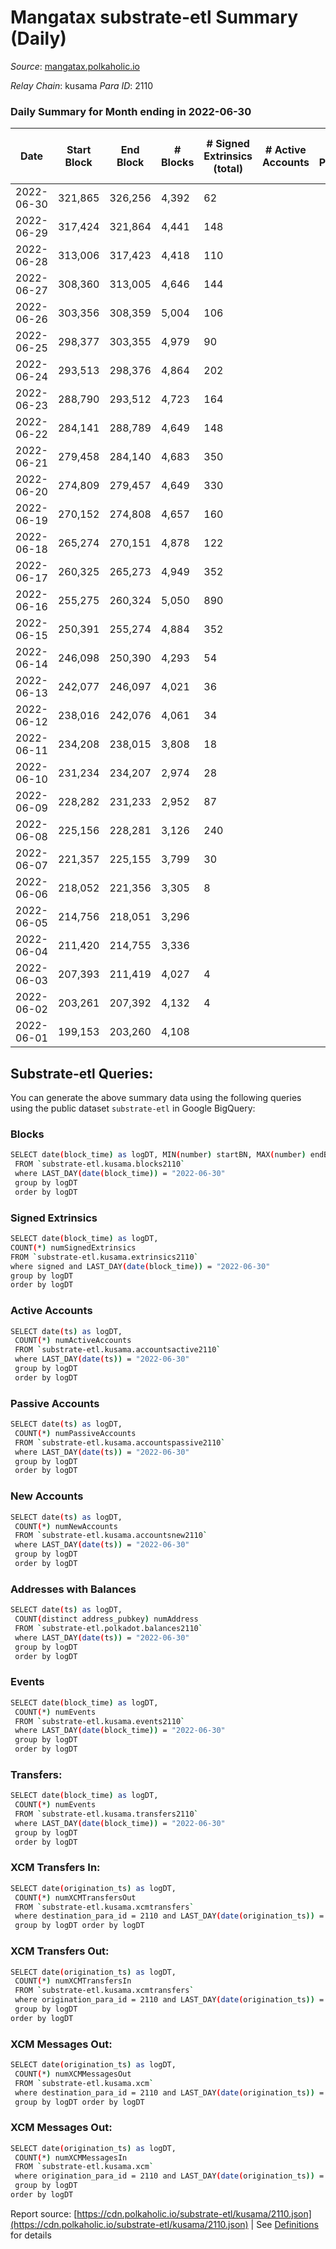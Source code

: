 # Mangatax substrate-etl Summary (Daily)

_Source_: [mangatax.polkaholic.io](https://mangatax.polkaholic.io)

*Relay Chain*: kusama
*Para ID*: 2110



### Daily Summary for Month ending in 2022-06-30


| Date | Start Block | End Block | # Blocks | # Signed Extrinsics (total) | # Active Accounts | # Passive | # New | # Addresses with Balances | # Events | # Transfers | # XCM Transfers In | # XCM Transfers Out | # XCM In | # XCM Out | Issues | 
| ---- | ----------- | --------- | -------- | --------------------------- | ----------------- | --------- | ----- | ------------------------- | -------- | ----------- | ------------------ | ------------------- | -------- | --------- | ------ |
| 2022-06-30 | 321,865 | 326,256 | 4,392 | 62 |  |  |  | 1,158 | 8,983 |   | 5 ($114.67) | 6 ($165.74) |  |  |  |
| 2022-06-29 | 317,424 | 321,864 | 4,441 | 148 |  |  |  |  | 9,232 | 13  | 7 ($36,084.01) | 10 ($36,480.73) |  |  |  |
| 2022-06-28 | 313,006 | 317,423 | 4,418 | 110 |  |  |  | 1,149 | 9,122 | 4  | 3 ($5,458.63) | 10 ($2,061.76) |  |  |  |
| 2022-06-27 | 308,360 | 313,005 | 4,646 | 144 |  |  |  |  | 5,250 | 4  | 3 ($124.52) | 21 ($68,864.20) |  |  |  |
| 2022-06-26 | 303,356 | 308,359 | 5,004 | 106 |  |  |  |  | 10,282 | 2  | 1 ($20.39) | 2 ($295.31) |  |  |  |
| 2022-06-25 | 298,377 | 303,355 | 4,979 | 90 |  |  |  | 1,144 | 10,216 | 5  | 1 ($113.93) | 5 ($157.16) |  |  |  |
| 2022-06-24 | 293,513 | 298,376 | 4,864 | 202 |  |  |  |  | 10,123 | 10  | 3 ($33.56) | 1 ($21.81) |  |  |  |
| 2022-06-23 | 288,790 | 293,512 | 4,723 | 164 |  |  |  |  | 9,769 | 3  | 7 ($853.91) | 10 ($6,215.18) |  |  |  |
| 2022-06-22 | 284,141 | 288,789 | 4,649 | 148 |  |  |  | 1,136 | 9,594 | 3  | 3 ($542.71) | 6 ($287.51) |  |  |  |
| 2022-06-21 | 279,458 | 284,140 | 4,683 | 350 |  |  |  |  | 9,961 | 2  | 28 ($34,898.85) | 19 ($5,611.97) |  |  |  |
| 2022-06-20 | 274,809 | 279,457 | 4,649 | 330 |  |  |  |  | 9,807 | 6  | 15 ($4,305.72) | 13 ($605.45) |  |  |  |
| 2022-06-19 | 270,152 | 274,808 | 4,657 | 160 |  |  |  | 1,125 | 9,643 | 1  | 8 ($694.83) | 9 ($203.96) |  |  |  |
| 2022-06-18 | 265,274 | 270,151 | 4,878 | 122 |  |  |  | 1,125 | 10,027 | 2  | 8 ($251.41) | 16 ($5,371.23) |  |  |  |
| 2022-06-17 | 260,325 | 265,273 | 4,949 | 352 |  |  |  |  | 10,443 | 3  | 16 ($1,849.99) | 35 ($4,571.86) |  |  |  |
| 2022-06-16 | 255,275 | 260,324 | 5,050 | 890 |  |  |  | 1,122 | 11,233 | 13  | 53 ($14,389.31) | 89 ($8,620.48) |  |  |  |
| 2022-06-15 | 250,391 | 255,274 | 4,884 | 352 |  |  |  | 1,113 | 2,638 | 13  | 83 ($5,713.91) | 27 ($8,469.92) |  |  |  |
| 2022-06-14 | 246,098 | 250,390 | 4,293 | 54 |  |  |  | 1,106 | 8,721 | 6  | 65 ($436,359.21) |   |  |  |  |
| 2022-06-13 | 242,077 | 246,097 | 4,021 | 36 |  |  |  | 1,085 | 8,159 | 5  | 39 ($110,863.51) | 5 ($2,689.08) |  |  |  |
| 2022-06-12 | 238,016 | 242,076 | 4,061 | 34 |  |  |  | 1,065 | 8,193 | 1  | 34 ($11,005.68) | 6 ($120.93) |  |  |  |
| 2022-06-11 | 234,208 | 238,015 | 3,808 | 18 |  |  |  | 1,047 | 7,683 |   | 22 ($8,148.21) |   |  |  |  |
| 2022-06-10 | 231,234 | 234,207 | 2,974 | 28 |  |  |  | 1,037 | 6,035 | 2  | 9 ($5,160.03) | 2 ($128.00) |  |  |  |
| 2022-06-09 | 228,282 | 231,233 | 2,952 | 87 |  |  |  | 1,034 | 6,102 | 21  | 29 ($9,348.21) | 9 ($1,684.65) |  |  |  |
| 2022-06-08 | 225,156 | 228,281 | 3,126 | 240 |  |  |  | 1,014 | 9,471 | 14  | 136 ($42,721.78) | 12 ($3,486.01) |  |  |  |
| 2022-06-07 | 221,357 | 225,155 | 3,799 | 30 |  |  |  |  | 7,696 | 10  | 1 ($7.41) | 2 ($6.73) |  |  |  |
| 2022-06-06 | 218,052 | 221,356 | 3,305 | 8 |  |  |  | 15 | 6,662 | 2  |   |   |  |  |  |
| 2022-06-05 | 214,756 | 218,051 | 3,296 |  |  |  |  |  | 6,631 |   |   |   |  |  |  |
| 2022-06-04 | 211,420 | 214,755 | 3,336 |  |  |  |  |  | 6,696 |   |   |   |  |  |  |
| 2022-06-03 | 207,393 | 211,419 | 4,027 | 4 |  |  |  |  | 8,109 |   |   | 2 ($3.42) |  |  |  |
| 2022-06-02 | 203,261 | 207,392 | 4,132 | 4 |  |  |  |  | 8,312 | 1  | 1 ($1.45) | 1  |  |  |  |
| 2022-06-01 | 199,153 | 203,260 | 4,108 |  |  |  |  | 13 | 8,278 |   | 1 ($8.23) |   |  |  |  |

## Substrate-etl Queries:
You can generate the above summary data using the following queries using the public dataset `substrate-etl` in Google BigQuery:

### Blocks
```bash
SELECT date(block_time) as logDT, MIN(number) startBN, MAX(number) endBN, COUNT(*) numBlocks 
 FROM `substrate-etl.kusama.blocks2110`  
 where LAST_DAY(date(block_time)) = "2022-06-30" 
 group by logDT 
 order by logDT
```

### Signed Extrinsics
```bash
SELECT date(block_time) as logDT, 
COUNT(*) numSignedExtrinsics 
FROM `substrate-etl.kusama.extrinsics2110`  
where signed and LAST_DAY(date(block_time)) = "2022-06-30" 
group by logDT 
order by logDT
```

### Active Accounts
```bash
SELECT date(ts) as logDT, 
 COUNT(*) numActiveAccounts 
 FROM `substrate-etl.kusama.accountsactive2110` 
 where LAST_DAY(date(ts)) = "2022-06-30" 
 group by logDT 
 order by logDT
```

### Passive Accounts
```bash
SELECT date(ts) as logDT, 
 COUNT(*) numPassiveAccounts 
 FROM `substrate-etl.kusama.accountspassive2110` 
 where LAST_DAY(date(ts)) = "2022-06-30" 
 group by logDT 
 order by logDT
```

### New Accounts
```bash
SELECT date(ts) as logDT, 
 COUNT(*) numNewAccounts 
 FROM `substrate-etl.kusama.accountsnew2110` 
 where LAST_DAY(date(ts)) = "2022-06-30" 
 group by logDT
 order by logDT
```

### Addresses with Balances
```bash
SELECT date(ts) as logDT,
 COUNT(distinct address_pubkey) numAddress 
 FROM `substrate-etl.polkadot.balances2110` 
 where LAST_DAY(date(ts)) = "2022-06-30" 
 group by logDT 
 order by logDT
```

### Events
```bash
SELECT date(block_time) as logDT, 
 COUNT(*) numEvents 
 FROM `substrate-etl.kusama.events2110` 
 where LAST_DAY(date(block_time)) = "2022-06-30" 
 group by logDT 
 order by logDT
```

### Transfers:
```bash
SELECT date(block_time) as logDT, 
 COUNT(*) numEvents 
 FROM `substrate-etl.kusama.transfers2110` 
 where LAST_DAY(date(block_time)) = "2022-06-30" 
 group by logDT 
 order by logDT
```

### XCM Transfers In:
```bash
SELECT date(origination_ts) as logDT, 
 COUNT(*) numXCMTransfersOut 
 FROM `substrate-etl.kusama.xcmtransfers` 
 where destination_para_id = 2110 and LAST_DAY(date(origination_ts)) = "2022-06-30" 
 group by logDT order by logDT
```

### XCM Transfers Out:
```bash
SELECT date(origination_ts) as logDT, 
 COUNT(*) numXCMTransfersIn 
 FROM `substrate-etl.kusama.xcmtransfers` 
 where origination_para_id = 2110 and LAST_DAY(date(origination_ts)) = "2022-06-30" 
 group by logDT 
order by logDT
```

### XCM Messages Out:
```bash
SELECT date(origination_ts) as logDT, 
 COUNT(*) numXCMMessagesOut 
 FROM `substrate-etl.kusama.xcm` 
 where destination_para_id = 2110 and LAST_DAY(date(origination_ts)) = "2022-06-30" 
 group by logDT order by logDT
```

### XCM Messages Out:
```bash
SELECT date(origination_ts) as logDT, 
 COUNT(*) numXCMMessagesIn 
 FROM `substrate-etl.kusama.xcm` 
 where origination_para_id = 2110 and LAST_DAY(date(origination_ts)) = "2022-06-30" 
 group by logDT 
order by logDT
```


Report source: [https://cdn.polkaholic.io/substrate-etl/kusama/2110.json](https://cdn.polkaholic.io/substrate-etl/kusama/2110.json) | See [Definitions](/DEFINITIONS.md) for details
